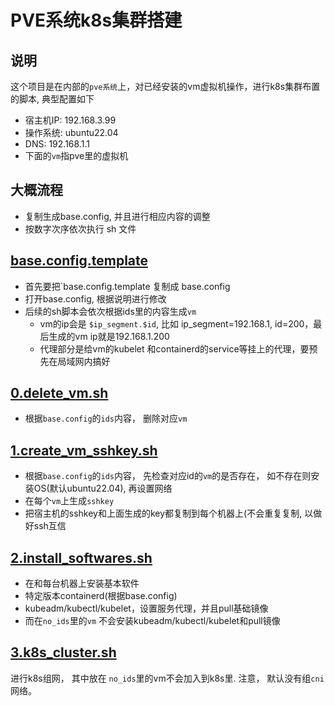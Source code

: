 # PVE系统k8s集群搭建

## 说明
这个项目是在内部的`pve系统`上，对已经安装的vm虚拟机操作，进行k8s集群布置的脚本, 典型配置如下
- 宿主机IP: 192.168.3.99
- 操作系统: ubuntu22.04
- DNS: 192.168.1.1
- 下面的`vm`指pve里的虚拟机

## 大概流程
- 复制生成base.config, 并且进行相应内容的调整
- 按数字次序依次执行 sh 文件

## [base.config.template](./base.config.template)
- 首先要把`base.config.template 复制成 base.config 
- 打开base.config, 根据说明进行修改
- 后续的sh脚本会依次根据ids里的内容生成`vm`
  - vm的ip会是 `$ip_segment.$id`, 比如 ip_segment=192.168.1, id=200，最后生成的vm ip就是192.168.1.200
  - 代理部分是给vm的kubelet 和containerd的service等挂上的代理，要预先在局域网内搞好

## [0.delete_vm.sh](./0.delete_vm.sh)
- 根据`base.config`的`ids`内容， 删除对应`vm`

## [1.create_vm_sshkey.sh](./1.create_vm_sshkey.sh)

- 根据`base.config`的`ids`内容， 先检查对应id的`vm`的是否存在， 如不存在则安装OS(默认ubuntu22.04), 再设置网络
- 在每个`vm`上生成`sshkey`
- 把宿主机的sshkey和上面生成的key都复制到每个机器上(不会重复复制,  以做好ssh互信

## [2.install_softwares.sh](./2.install_softwares.sh)
- 在和每台机器上安装基本软件
- 特定版本containerd(根据base.config)
- kubeadm/kubectl/kubelet，设置服务代理，并且pull基础镜像
- 而在`no_ids`里的`vm` 不会安装kubeadm/kubectl/kubelet和pull镜像

## [3.k8s_cluster.sh](./3.k8s_cluster.sh)
进行k8s组网， 其中放在 `no_ids`里的vm不会加入到k8s里. 注意， 默认没有组`cni` 网络。
